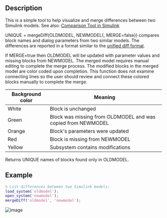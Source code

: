 ## Description
This is a simple tool to help visualize and merge differences between two Simulink models.
See also: [Comparison Tool in Simulink](https://www.mathworks.com/help/simulink/slref/comparisontool.html)

UNIQUE = mergeDiff(OLDMODEL, NEWMODEL{, MERGE=false}) compares block names and dialog parameters from two similar models.  The differences are reported in a format similar to the [unified diff format](http://en.wikipedia.org/wiki/Diff_utility#Unified_format).

If MERGE=true then OLDMODEL will be updated with parameter values and missing blocks from NEWMODEL. The merged model requires manual editing to complete the merge process. The modified blocks in the merged model are color coded upon completion. This function does not examine connecting lines so the user should review and connect these colored blocks manually to complete the merge. 

Background color | Meaning
---------------- | -------
White            | Block is unchanged
Green            | Block was missing from OLDMODEL and was copied from NEWMODEL
Orange           | Block's parameters were updated
Red              | Block is missing from NEWMODEL
Yellow           | Subsystem contains modifications
 
Returns UNIQUE names of blocks found only in OLDMODEL.

## Example
```matlab
% List differences between two Simulink models:
load_system('oldmodel');
open_system('newmodel');
mergeDiff('oldmodel', 'newmodel');
```

![image](https://github.com/costerwi/simulink-mergeDiff/assets/7069475/75092895-b387-4404-86b7-ad4461fed758)
